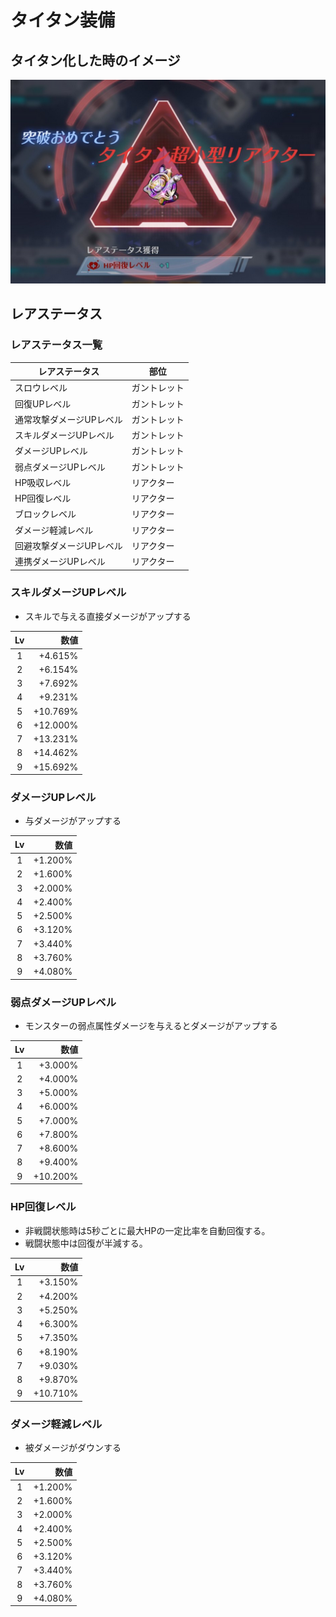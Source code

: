 # タイタン装備

## タイタン化した時のイメージ
![img](img/equipmentaugmentation_img001.png)

## レアステータス
### レアステータス一覧

| レアステータス | 部位 |
| --- | --- |
| スロウレベル | ガントレット |
| 回復UPレベル | ガントレット |
| 通常攻撃ダメージUPレベル | ガントレット |
| スキルダメージUPレベル | ガントレット |
| ダメージUPレベル | ガントレット |
| 弱点ダメージUPレベル | ガントレット |
| HP吸収レベル | リアクター |
| HP回復レベル | リアクター |
| ブロックレベル | リアクター |
| ダメージ軽減レベル | リアクター |
| 回避攻撃ダメージUPレベル | リアクター |
| 連携ダメージUPレベル | リアクター |


### スキルダメージUPレベル
* スキルで与える直接ダメージがアップする

| Lv | 数値 |
| :--: | ---: |
| 1 | +4.615% |
| 2 | +6.154% |
| 3 | +7.692% |
| 4 | +9.231% |
| 5 | +10.769% |
| 6 | +12.000% |
| 7 | +13.231% |
| 8 | +14.462% |
| 9 | +15.692% |

### ダメージUPレベル
* 与ダメージがアップする

| Lv | 数値 |
| :--: | ---: |
| 1 | +1.200% |
| 2 | +1.600% |
| 3 | +2.000% |
| 4 | +2.400% |
| 5 | +2.500% |
| 6 | +3.120% |
| 7 | +3.440% |
| 8 | +3.760% |
| 9 | +4.080% |

### 弱点ダメージUPレベル
* モンスターの弱点属性ダメージを与えるとダメージがアップする

| Lv | 数値 |
| :--: | ---: |
| 1 | +3.000% |
| 2 | +4.000% |
| 3 | +5.000% |
| 4 | +6.000% |
| 5 | +7.000% |
| 6 | +7.800% |
| 7 | +8.600% |
| 8 | +9.400% |
| 9 | +10.200% |

### HP回復レベル
* 非戦闘状態時は5秒ごとに最大HPの一定比率を自動回復する。
* 戦闘状態中は回復が半減する。

| Lv | 数値 |
| :--: | ---: |
| 1 | +3.150% |
| 2 | +4.200% |
| 3 | +5.250% |
| 4 | +6.300% |
| 5 | +7.350% |
| 6 | +8.190% |
| 7 | +9.030% |
| 8 | +9.870% |
| 9 | +10.710% |

### ダメージ軽減レベル
* 被ダメージがダウンする

| Lv | 数値 |
| :--: | ---: |
| 1 | +1.200% |
| 2 | +1.600% |
| 3 | +2.000% |
| 4 | +2.400% |
| 5 | +2.500% |
| 6 | +3.120% |
| 7 | +3.440% |
| 8 | +3.760% |
| 9 | +4.080% |
